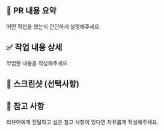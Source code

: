 <!-- PR 제목은 '[#이슈번호] 작업 내용 요약'으로 통일해주세요. -->

## 📄 PR 내용 요약
어떤 작업을 했는지 간단하게 설명해주세요.

## ✅ 작업 내용 상세
작업한 내용을 작성해주세요.

## 📸 스크린샷 (선택사항)

## 💬 참고 사항
리뷰어에게 전달하고 싶은 참고 사항이 있다면 자유롭게 작성해주세요.
